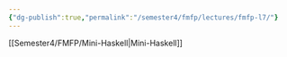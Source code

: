 ```yaml
---
{"dg-publish":true,"permalink":"/semester4/fmfp/lectures/fmfp-l7/"}
---
```


[[Semester4/FMFP/Mini-Haskell\|Mini-Haskell]]
